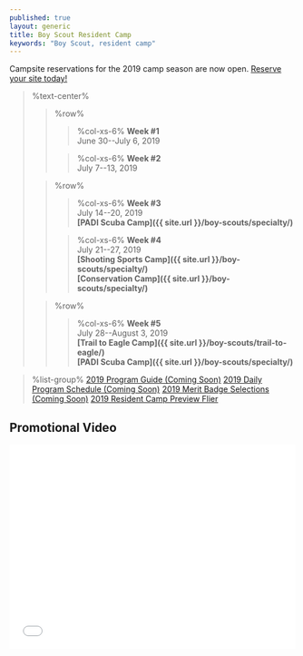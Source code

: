 ```yaml
---
published: true
layout: generic
title: Boy Scout Resident Camp
keywords: "Boy Scout, resident camp"
---
```


<div class="alert alert-info">
Campsite reservations for the 2019 camp season are now open.
<a href="{{ site.url }}/boy-scouts/register/">
Reserve your site today!</a>
</div>

> %text-center%
>> %row%
>>> %col-xs-6%
>>> **Week #1**<br/>
>>> June 30--July 6, 2019
>>
>>> %col-xs-6%
>>> **Week #2**<br/>
>>> July 7--13, 2019
>
>> %row%
>>> %col-xs-6%
>>> **Week #3**<br/>
>>> July 14--20, 2019<br/>
>>> **[PADI Scuba Camp]({{ site.url }}/boy-scouts/specialty/)**
>>
>>> %col-xs-6%
>>> **Week #4**<br/>
>>> July 21--27, 2019<br/>
>>> **[Shooting Sports Camp]({{ site.url }}/boy-scouts/specialty/)**<br/>
>>> **[Conservation Camp]({{ site.url }}/boy-scouts/specialty/)**<br/>
>
>> %row%
>>> %col-xs-6%
>>> **Week #5**<br/>
>>> July 28--August 3, 2019<br/>
>>> **[Trail to Eagle Camp]({{ site.url }}/boy-scouts/trail-to-eagle/)**<br/>
>>> **[PADI Scuba Camp]({{ site.url }}/boy-scouts/specialty/)**


> %list-group%
> <a href="{{ site.url }}/boy-scouts/guides/" class="list-group-item">2019 Program Guide (Coming Soon)</a>
> <a href="{{ site.url }}/pdf/2018/2018-schedule.pdf" class="list-group-item">2019 Daily Program Schedule (Coming Soon)</a>
> <a href="" class="list-group-item">2019 Merit Badge Selections (Coming Soon)</a>
> <a href="{{ site.url }}/pdf/2019/2019-boy-scout-flier.pdf" class="list-group-item">2019 Resident Camp Preview Flier</a>

## Promotional Video

<iframe style="max-width: 640px; width: 100%; height: 360px; border: none;" src="//www.youtube-nocookie.com/embed/mBW3OGLBcIc?rel=0" allowfullscreen></iframe>
